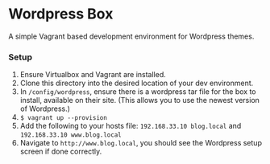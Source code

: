 # Wordpress Box
A simple Vagrant based development environment for Wordpress themes.

### Setup
1) Ensure Virtualbox and Vagrant are installed.
2) Clone this directory into the desired location of your dev environment.
3) In `/config/wordpress`, ensure there is a wordpress tar file for the box to install, available on their site.  (This allows you to use the newest version of Wordpress.)
4) `$ vagrant up --provision`
5) Add the following to your hosts file: `192.168.33.10 blog.local` and `192.168.33.10 www.blog.local`
6) Navigate to `http://www.blog.local`, you should see the Wordpress setup screen if done correctly.
